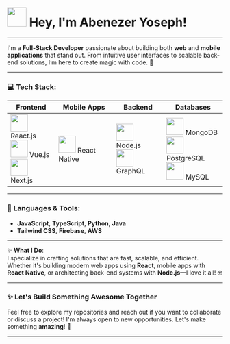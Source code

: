 # <img src="https://media.giphy.com/media/hvRJCLFzcasrR4ia7z/giphy.gif" width="45px" height="45px"/> **Hey, I'm Abenezer Yoseph!**

---

I'm a **Full-Stack Developer** passionate about building both **web** and **mobile applications** that stand out. From intuitive user interfaces to scalable back-end solutions, I’m here to create magic with code. 🌟

---

### 💻 **Tech Stack**:

| **Frontend** | **Mobile Apps** | **Backend** | **Databases** |
| ------------ | ---------------- | ----------- | ------------- |
| <img src="https://img.icons8.com/fluency/48/000000/react.png" width="40px"/> React.js <br/> <img src="https://img.icons8.com/color/48/000000/vue-js.png" width="40px"/> Vue.js <br/> <img src="https://img.icons8.com/color/48/000000/nextjs.png" width="40px"/> Next.js | <img src="https://img.icons8.com/color/48/000000/react-native.png" width="40px"/> React Native | <img src="https://img.icons8.com/color/48/000000/nodejs.png" width="40px"/> Node.js <br/> <img src="https://img.icons8.com/ios-filled/50/000000/graphql.png" width="40px"/> GraphQL | <img src="https://img.icons8.com/color/48/000000/mongodb.png" width="40px"/> MongoDB <br/> <img src="https://img.icons8.com/color/48/000000/postgreesql.png" width="40px"/> PostgreSQL <br/> <img src="https://img.icons8.com/ios-filled/50/000000/mysql-logo.png" width="40px"/> MySQL |

---

### 🚀 **Languages & Tools**:
- **JavaScript**, **TypeScript**, **Python**, **Java**
- **Tailwind CSS**, **Firebase**, **AWS**

---

✨ **What I Do**:  
I specialize in crafting solutions that are fast, scalable, and efficient. Whether it's building modern web apps using **React**, mobile apps with **React Native**, or architecting back-end systems with **Node.js**—I love it all! 🤓

---

### ✨ **Let's Build Something Awesome Together**  
Feel free to explore my repositories and reach out if you want to collaborate or discuss a project! I'm always open to new opportunities. Let's make something **amazing**! 🌟

---



